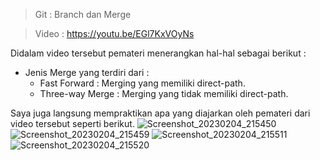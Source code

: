 > Git : Branch dan Merge

> Video : https://youtu.be/EGl7KxVOyNs

Didalam video tersebut pemateri menerangkan hal-hal sebagai berikut :
* Jenis Merge yang terdiri dari :
    * Fast Forward : Merging yang memiliki direct-path.
    * Three-way Merge : Merging yang tidak memiliki direct-path.

Saya juga langsung mempraktikan apa yang diajarkan oleh pemateri dari video tersebut seperti berikut.
![Screenshot_20230204_215450](https://user-images.githubusercontent.com/123890754/216774267-582cffe8-e2b6-452f-b430-5a27d4c6e565.png)
![Screenshot_20230204_215459](https://user-images.githubusercontent.com/123890754/216774270-957a8cd5-931a-4d3b-9b7a-9f5be2c80ace.png)
![Screenshot_20230204_215511](https://user-images.githubusercontent.com/123890754/216774271-a4b18b0d-89f2-4bdc-8bbb-2e12c55abefc.png)
![Screenshot_20230204_215520](https://user-images.githubusercontent.com/123890754/216774275-3e94546b-fab9-43cf-840b-ae9728563a7f.png)
